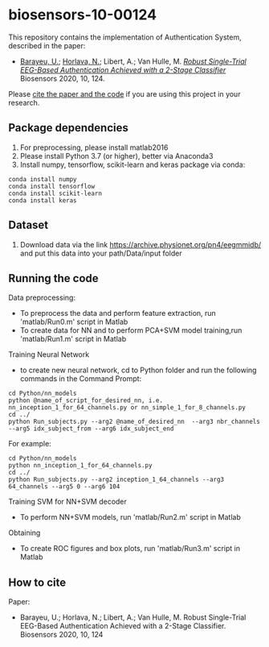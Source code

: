 # biosensors-10-00124

This repository contains the implementation of Authentication System, described in the paper:
- [Barayeu, U.](https://github.com/UladzislauBarayeu); [Horlava, N.](https://github.com/HorlavaNastassya); Libert, A.; Van Hulle, M. 
[*Robust Single-Trial EEG-Based Authentication Achieved with a 2-Stage Classifier* ](https://www.mdpi.com/2079-6374/10/9/124)
Biosensors 2020, 10, 124.

Please [cite the paper and the code](#how-to-cite) if you are using this project in your research.

## Package dependencies
1. For preprocessing, please install matlab2016 
2. Please install Python 3.7 (or higher), better via Anaconda3
3. Install numpy, tensorflow, scikit-learn and keras package via conda:
```
conda install numpy
conda install tensorflow
conda install scikit-learn
conda install keras
``` 

## Dataset

1. Download data via the link https://archive.physionet.org/pn4/eegmmidb/ and put this data into your path/Data/input folder

## Running the code 

Data preprocessing: 
- To preprocess the data and perform feature extraction, run 'matlab/Run0.m' script in Matlab
- To create data for NN and to perform PCA+SVM model training,run 'matlab/Run1.m' script in Matlab

Training Neural Network 
- to create new neural network, cd to Python folder and run the following commands in the Command Prompt:
```
cd Python/nn_models
python @name_of_script_for_desired_nn, i.e. nn_inception_1_for_64_channels.py or nn_simple_1_for_8_channels.py 
cd ../ 
python Run_subjects.py --arg2 @name_of_desired_nn  --arg3 nbr_channels --arg5 idx_subject_from --arg6 idx_subject_end
```

For example:

```
cd Python/nn_models
python nn_inception_1_for_64_channels.py
cd ../
python Run_subjects.py --arg2 inception_1_64_channels --arg3 64_channels --arg5 0 --arg6 104
```

Training SVM for NN+SVM decoder
- To perform NN+SVM models, run 'matlab/Run2.m' script in Matlab

Obtaining 
- To create ROC figures and box plots, run 'matlab/Run3.m' script in Matlab

## How to cite

Paper:
- Barayeu, U.; Horlava, N.; Libert, A.; Van Hulle, M. Robust Single-Trial EEG-Based Authentication Achieved with a 2-Stage Classifier. Biosensors 2020, 10, 124



